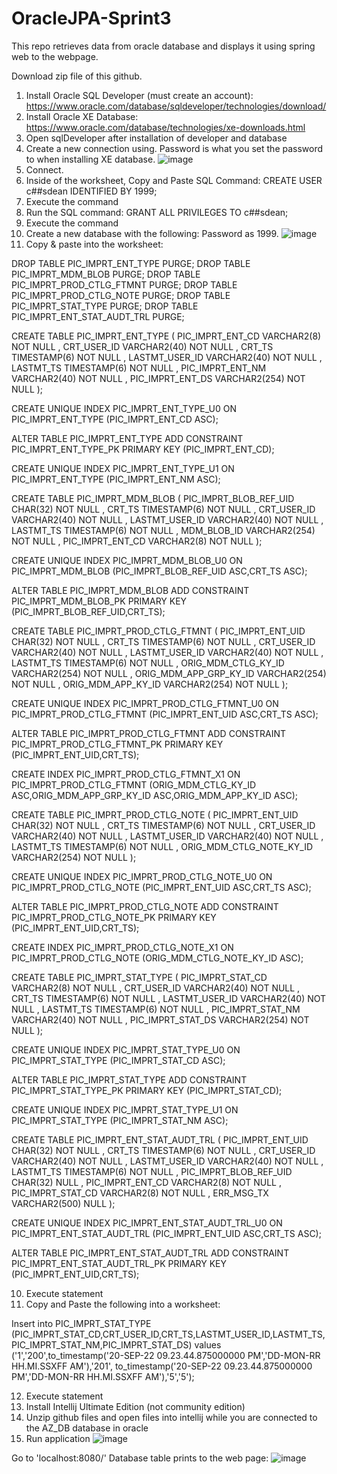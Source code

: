 # OracleJPA-Sprint3

This repo retrieves data from oracle database and displays it using spring web to the webpage.

Download zip file of this github.

1. Install Oracle SQL Developer (must create an account): https://www.oracle.com/database/sqldeveloper/technologies/download/
2. Install Oracle XE Database: https://www.oracle.com/database/technologies/xe-downloads.html
3. Open sqlDeveloper after installation of developer and database
4. Create a new connection using. Password is what you set the password to when installing XE database.
![image](https://user-images.githubusercontent.com/98000871/191604690-9579f2a8-a574-4037-b9c2-2bef923392ab.png)
5. Connect.
6. Inside of the worksheet, Copy and Paste SQL Command:
CREATE USER c##sdean IDENTIFIED BY 1999;
7. Execute the command
8. Run the SQL command:
GRANT ALL PRIVILEGES TO c##sdean;
7. Execute the command
8. Create a new database with the following: Password as 1999.
![image](https://user-images.githubusercontent.com/98000871/191606063-c38e7ee2-51d9-4c2a-aa82-0b929995c9d3.png)
9. Copy & paste into the worksheet:

DROP TABLE PIC_IMPRT_ENT_TYPE          PURGE;
DROP TABLE PIC_IMPRT_MDM_BLOB          PURGE;
DROP TABLE PIC_IMPRT_PROD_CTLG_FTMNT   PURGE;
DROP TABLE PIC_IMPRT_PROD_CTLG_NOTE    PURGE;
DROP TABLE PIC_IMPRT_STAT_TYPE         PURGE;
DROP TABLE PIC_IMPRT_ENT_STAT_AUDT_TRL PURGE;


CREATE TABLE PIC_IMPRT_ENT_TYPE
(
	PIC_IMPRT_ENT_CD     VARCHAR2(8)  NOT NULL ,
	CRT_USER_ID          VARCHAR2(40)  NOT NULL ,
	CRT_TS               TIMESTAMP(6)  NOT NULL ,
	LASTMT_USER_ID       VARCHAR2(40)  NOT NULL ,
	LASTMT_TS            TIMESTAMP(6)  NOT NULL ,
	PIC_IMPRT_ENT_NM     VARCHAR2(40)  NOT NULL ,
	PIC_IMPRT_ENT_DS     VARCHAR2(254)  NOT NULL 
);

CREATE UNIQUE INDEX PIC_IMPRT_ENT_TYPE_U0 ON PIC_IMPRT_ENT_TYPE
(PIC_IMPRT_ENT_CD   ASC);

ALTER TABLE PIC_IMPRT_ENT_TYPE
	ADD CONSTRAINT  PIC_IMPRT_ENT_TYPE_PK PRIMARY KEY (PIC_IMPRT_ENT_CD);

CREATE UNIQUE INDEX PIC_IMPRT_ENT_TYPE_U1 ON PIC_IMPRT_ENT_TYPE
(PIC_IMPRT_ENT_NM   ASC);

CREATE TABLE PIC_IMPRT_MDM_BLOB
(
	PIC_IMPRT_BLOB_REF_UID CHAR(32)  NOT NULL ,
	CRT_TS               TIMESTAMP(6)  NOT NULL ,
	CRT_USER_ID          VARCHAR2(40)  NOT NULL ,
	LASTMT_USER_ID       VARCHAR2(40)  NOT NULL ,
	LASTMT_TS            TIMESTAMP(6)  NOT NULL ,
	MDM_BLOB_ID          VARCHAR2(254)  NOT NULL ,
	PIC_IMPRT_ENT_CD     VARCHAR2(8)  NOT NULL 
);

CREATE UNIQUE INDEX PIC_IMPRT_MDM_BLOB_U0 ON PIC_IMPRT_MDM_BLOB
(PIC_IMPRT_BLOB_REF_UID   ASC,CRT_TS   ASC);

ALTER TABLE PIC_IMPRT_MDM_BLOB
	ADD CONSTRAINT  PIC_IMPRT_MDM_BLOB_PK PRIMARY KEY (PIC_IMPRT_BLOB_REF_UID,CRT_TS);

CREATE TABLE PIC_IMPRT_PROD_CTLG_FTMNT
(
	PIC_IMPRT_ENT_UID    CHAR(32)  NOT NULL ,
	CRT_TS               TIMESTAMP(6)  NOT NULL ,
	CRT_USER_ID          VARCHAR2(40)  NOT NULL ,
	LASTMT_USER_ID       VARCHAR2(40)  NOT NULL ,
	LASTMT_TS            TIMESTAMP(6)  NOT NULL ,
	ORIG_MDM_CTLG_KY_ID  VARCHAR2(254)  NOT NULL ,
	ORIG_MDM_APP_GRP_KY_ID VARCHAR2(254)  NOT NULL ,
	ORIG_MDM_APP_KY_ID   VARCHAR2(254)  NOT NULL 
);

CREATE UNIQUE INDEX PIC_IMPRT_PROD_CTLG_FTMNT_U0 ON PIC_IMPRT_PROD_CTLG_FTMNT
(PIC_IMPRT_ENT_UID   ASC,CRT_TS   ASC);

ALTER TABLE PIC_IMPRT_PROD_CTLG_FTMNT
	ADD CONSTRAINT  PIC_IMPRT_PROD_CTLG_FTMNT_PK PRIMARY KEY (PIC_IMPRT_ENT_UID,CRT_TS);

CREATE INDEX PIC_IMPRT_PROD_CTLG_FTMNT_X1 ON PIC_IMPRT_PROD_CTLG_FTMNT
(ORIG_MDM_CTLG_KY_ID   ASC,ORIG_MDM_APP_GRP_KY_ID   ASC,ORIG_MDM_APP_KY_ID   ASC);

CREATE TABLE PIC_IMPRT_PROD_CTLG_NOTE
(
	PIC_IMPRT_ENT_UID    CHAR(32)  NOT NULL ,
	CRT_TS               TIMESTAMP(6)  NOT NULL ,
	CRT_USER_ID          VARCHAR2(40)  NOT NULL ,
	LASTMT_USER_ID       VARCHAR2(40)  NOT NULL ,
	LASTMT_TS            TIMESTAMP(6)  NOT NULL ,
	ORIG_MDM_CTLG_NOTE_KY_ID VARCHAR2(254)  NOT NULL 
);

CREATE UNIQUE INDEX PIC_IMPRT_PROD_CTLG_NOTE_U0 ON PIC_IMPRT_PROD_CTLG_NOTE
(PIC_IMPRT_ENT_UID   ASC,CRT_TS   ASC);

ALTER TABLE PIC_IMPRT_PROD_CTLG_NOTE
	ADD CONSTRAINT  PIC_IMPRT_PROD_CTLG_NOTE_PK PRIMARY KEY (PIC_IMPRT_ENT_UID,CRT_TS);

CREATE INDEX PIC_IMPRT_PROD_CTLG_NOTE_X1 ON PIC_IMPRT_PROD_CTLG_NOTE
(ORIG_MDM_CTLG_NOTE_KY_ID   ASC);

CREATE TABLE PIC_IMPRT_STAT_TYPE
(
	PIC_IMPRT_STAT_CD    VARCHAR2(8)  NOT NULL ,
	CRT_USER_ID          VARCHAR2(40)  NOT NULL ,
	CRT_TS               TIMESTAMP(6)  NOT NULL ,
	LASTMT_USER_ID       VARCHAR2(40)  NOT NULL ,
	LASTMT_TS            TIMESTAMP(6)  NOT NULL ,
	PIC_IMPRT_STAT_NM    VARCHAR2(40)  NOT NULL ,
	PIC_IMPRT_STAT_DS    VARCHAR2(254)  NOT NULL 
);

CREATE UNIQUE INDEX PIC_IMPRT_STAT_TYPE_U0 ON PIC_IMPRT_STAT_TYPE
(PIC_IMPRT_STAT_CD   ASC);

ALTER TABLE PIC_IMPRT_STAT_TYPE
	ADD CONSTRAINT  PIC_IMPRT_STAT_TYPE_PK PRIMARY KEY (PIC_IMPRT_STAT_CD);

CREATE UNIQUE INDEX PIC_IMPRT_STAT_TYPE_U1 ON PIC_IMPRT_STAT_TYPE
(PIC_IMPRT_STAT_NM   ASC);

CREATE TABLE PIC_IMPRT_ENT_STAT_AUDT_TRL
(
	PIC_IMPRT_ENT_UID    CHAR(32)  NOT NULL ,
	CRT_TS               TIMESTAMP(6)  NOT NULL ,
	CRT_USER_ID          VARCHAR2(40)  NOT NULL ,
	LASTMT_USER_ID       VARCHAR2(40)  NOT NULL ,
	LASTMT_TS            TIMESTAMP(6)  NOT NULL ,
	PIC_IMPRT_BLOB_REF_UID CHAR(32)  NULL ,
	PIC_IMPRT_ENT_CD     VARCHAR2(8)  NOT NULL ,
	PIC_IMPRT_STAT_CD    VARCHAR2(8)  NOT NULL ,
	ERR_MSG_TX           VARCHAR2(500)  NULL 
);

CREATE UNIQUE INDEX PIC_IMPRT_ENT_STAT_AUDT_TRL_U0 ON PIC_IMPRT_ENT_STAT_AUDT_TRL
(PIC_IMPRT_ENT_UID   ASC,CRT_TS   ASC);

ALTER TABLE PIC_IMPRT_ENT_STAT_AUDT_TRL
	ADD CONSTRAINT  PIC_IMPRT_ENT_STAT_AUDT_TRL_PK PRIMARY KEY (PIC_IMPRT_ENT_UID,CRT_TS);



10. Execute statement
11. Copy and Paste the following into a worksheet:

Insert into PIC_IMPRT_STAT_TYPE (PIC_IMPRT_STAT_CD,CRT_USER_ID,CRT_TS,LASTMT_USER_ID,LASTMT_TS,PIC_IMPRT_STAT_NM,PIC_IMPRT_STAT_DS) 
values ('1','200',to_timestamp('20-SEP-22 09.23.44.875000000 PM','DD-MON-RR HH.MI.SSXFF AM'),'201',
to_timestamp('20-SEP-22 09.23.44.875000000 PM','DD-MON-RR HH.MI.SSXFF AM'),'5','5');

12. Execute statement
13. Install Intellij Ultimate Edition (not community edition)
14. Unzip github files and open files into intellij while you are connected to the AZ_DB database in oracle
15. Run application
![image](https://user-images.githubusercontent.com/98000871/191608370-d73d6089-b3ea-4dd9-aafd-303ab553e476.png)

Go to 'localhost:8080/'
Database table prints to the web page:
![image](https://user-images.githubusercontent.com/98000871/191608646-0ef72415-6b0b-4e51-83fd-702aa4ef1641.png)



